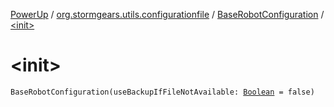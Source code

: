 [PowerUp](../../index.md) / [org.stormgears.utils.configurationfile](../index.md) / [BaseRobotConfiguration](index.md) / [&lt;init&gt;](./-init-.md)

# &lt;init&gt;

`BaseRobotConfiguration(useBackupIfFileNotAvailable: `[`Boolean`](https://kotlinlang.org/api/latest/jvm/stdlib/kotlin/-boolean/index.html)` = false)`